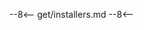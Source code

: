 --8<--
get/installers.md
--8<--

<script>
add_release("🌊", "DepthFlow", "windows", "amd64", "v0.9.0", 1, true)
add_release("🌊", "DepthFlow", "windows", "arm64", "v0.9.0", 0, false)
add_release("🌊", "DepthFlow", "linux",   "amd64", "v0.9.0", 0, true)
add_release("🌊", "DepthFlow", "linux",   "arm64", "v0.9.0", 0, true)
add_release("🌊", "DepthFlow", "macos",   "amd64", "v0.9.0", 0, true)
add_release("🌊", "DepthFlow", "macos",   "arm64", "v0.9.0", 0, true)
</script>
